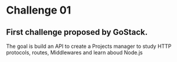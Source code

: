 # Challenge 01

## First challenge proposed by GoStack. 

The goal is build an API to create a Projects manager to study HTTP protocols, routes, Middlewares and learn aboud Node.js 